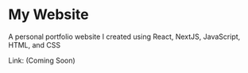 # My Website
A personal portfolio website I created using React, NextJS, JavaScript, HTML, and CSS

Link: (Coming Soon)
